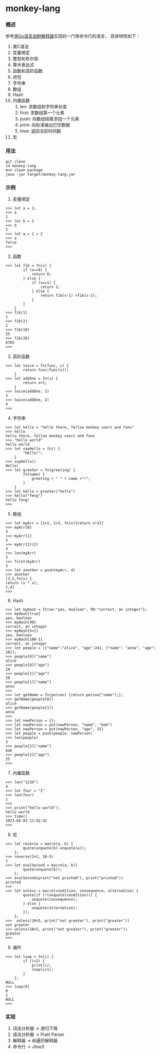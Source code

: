 # monkey-lang

### 概述
参考[用Go语言自制解释器](https://book.douban.com/subject/35909085/)实现的一门带命令行的语言， 具体特性如下：
1. 类C语法
2. 变量绑定
3. 整型和布尔型
4. 算术表达式
5. 函数和高阶函数
6. 闭包
7. 字符串
8. 数组
9. Hash
10. 内置函数
    1. len: 求数组和字符串长度
    2. first: 求数组第一个元素
    3. push: 向数组结尾添加一个元素
    4. print: 向标准输出打印数据
    5. time: 返回当前时间戳
11. 宏


### 用法
```shell
git clone
cd monkey-lang
mvn clean package
java -jar target/monkey-lang.jar
```

### 示例
1. 变量绑定
```shell
>>> let a = 1;
>>> a
1
>>> let b = 2
>>> b
2
>>> let a = 1 > 2
>>> a
false
>>> 
```
2. 函数
```shell
>>> let fib = fn(x) {
        if (x==0) {
            return 0;
        } else {
            if (x==1) {
                return 1;
            } else {
                return fib(x-1) +fib(x-2);
            }
        }
    }
>>> fib(1)
1
>>> fib(2)
1
>>> fib(10)
55
>>> fib(20)
6765
>>> 
```
3. 高阶函数
```shell
>>> let twice = fn(func, x) {
        return func(func(x));
    }
>>> let addOne = fn(x) {
        return x+1;
    }
>>> twice(addOne, 1)
3
>>> twice(addOne, 2)
4
>>>
```
4. 字符串
```shell
>>> let hello = "hello there, fellow monkey users and fans"
>>> hello
hello there, fellow monkey users and fans
>>> "hello world"
hello world
>>> let sayHello = fn() {
        "Hello!";
    }
>>> sayHello()
Hello!
>>> let greeter = fn(greeting) {
        fn(name) {
            greeting + " " + name +"!";
        }
    }
>>> let hello = greeter("hello")
>>> hello("feng")
hello feng!
>>>
```
5. 数组
```shell
>>> let myArr = [1+2, 2+3, fn(x){return x*x}]
>>> myArr[0]
3
>>> myArr[1]
5
>>> myArr[2](2)
4
>>> len(myArr)
3
>>> first(myArr)
3
>>> let another = push(myArr, 4)
>>> another
[3,5,fn(x) {
return (x * x);
},4]
>>>
```
6. Hash
```shell
>>> let myHash = {true:"yes, boolean", 99:"correct, an integer"};
>>> myHash[true]
yes, boolean
>>> myHash[99]
correct, an integer
>>> myHash[5>1]
yes, boolean
>>> myHash[100-1]
correct, an integer
>>> let people = [{"name":"alice", "age":24}, {"name": "anna", "age": 28}];
>>> people[0]["name"]
alice
>>> people[0]["age"]
24
>>> people[1]["age"]
28
>>> people[1]["name"]
anna
>>> 
>>> let getName = fn(person) {return person["name"];};
>>> getName(people[0])
alice
>>> getName(people[1])
anna
>>>
>>> let newPerson = {};
>>> let newPerson = put(newPerson, "name", "bob")
>>> let newPerson = put(newPerson, "age", 25)
>>> let people = push(people, newPerson)
>>> len(people)
3
>>> people[2]["name"]
bob
>>> people[2]["age"]
25
>>>
```
7. 内置函数
```shell
>>> len("1234")
4
>>> let four = "2"
>>> len(four)
1
>>>
>>> print("hello world");
hello world
>>> time()
2023-04-03 21:42:42
>>> 
```
8. 宏
```shell
>>> let reverse = macro(a, b) {
        quote(unquote(b)-unquote(a));
    };
>>> reverse(2+2, 10-5)
1
>>> let evalSecond = macro(a, b){
        quote(unquote(b));
    };
>>> evalSecond(print("not printed"), print("printed"))
printed
>>>
>>> let unless = macro(condition, consequence, alternative) {
        quote(if (!(unquote(condition))) {
            unquote(consequence);
        } else {
            unquote(alternative);
        });
    };
>>>  unless(10<5, print("not greater"), print("greater"))
not greater
>>> unless(10>5, print("not greater"), print("greater"))
greater
>>>
```
9. 循环
```shell
>>> let loop = fn(i) {
        if (i<2) {
            print(i);
            loop(i+1);
        }
    };
NULL
>>> loop(0)
0
1
NULL
>>>
```

### 实现
1. 词法分析器 -> 递归下降
2. 语法分析器 -> Pratt Parser
3. 解释器 -> 树遍历解释器
4. 命令行 -> Jline3